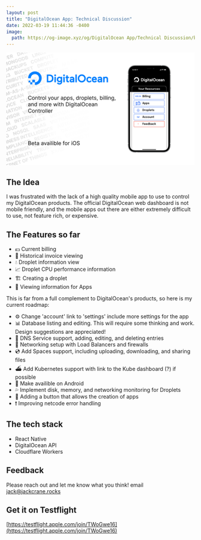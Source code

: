 ```yaml
---
layout: post
title: "DigitalOcean App: Technical Discussion"
date: 2022-03-19 11:44:36 -0400
image:
  path: https://og-image.xyz/og/DigitalOcean App/Technical Discussion/blog.jackcrane.rocks/https/menlo/cheerfulorange/{{h}}ffffff/data.png
---
```


![Promotional banner](/images/main-do-ph.png)

## The Idea

I was frustrated with the lack of a high quality mobile app to use to control my DigitalOcean products. The official DigitalOcean web dashboard is not mobile friendly, and the mobile apps out there are either extremely difficult to use, not feature rich, or expensive.

## The Features so far

- 💵 Current billing
- 🏦 Historical invoice viewing
- 💧 Droplet information view
- 📈 Droplet CPU performance information
- 🏗 Creating a droplet
- 📱 Viewing information for Apps

This is far from a full complement to DigitalOcean's products, so here is my current roadmap:

- ⚙️ Change 'account' link to 'settings' include more settings for the app
- 📊 Database listing and editing. This will require some thinking and work. Design suggestions are appreciated!
- 🚏 DNS Service support, adding, editing, and deleting entries
- 📶 Networking setup with Load Balancers and firewalls
- 💿 Add Spaces support, including uploading, downloading, and sharing files
- ⛴ Add Kubernetes support with link to the Kube dashboard (?) if possible
- 🤖 Make availible on Android
- 💦 Implement disk, memory, and networking monitoring for Droplets
- 📲 Adding a button that allows the creation of apps
- ❗️ Improving netcode error handling

## The tech stack

- React Native
- DigitalOcean API
- Cloudflare Workers

## Feedback

Please reach out and let me know what you think! email jack@jackcrane.rocks

## Get it on Testflight

[https://testflight.apple.com/join/TWoGwe16](https://testflight.apple.com/join/TWoGwe16)

<script data-name="BMC-Widget" data-cfasync="false" src="https://cdnjs.buymeacoffee.com/1.0.0/widget.prod.min.js" data-id="jackcrane" data-description="Support me on Buy me a coffee!" data-message="Feeling generous?" data-color="#FFDD00" data-position="Right" data-x_margin="18" data-y_margin="18"></script>
